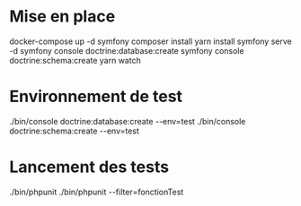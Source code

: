 # Mise en place
docker-compose up -d
symfony composer install
yarn install
symfony serve -d
symfony console doctrine:database:create
symfony console doctrine:schema:create
yarn watch

# Environnement de test
./bin/console doctrine:database:create --env=test
./bin/console doctrine:schema:create --env=test

# Lancement des tests
./bin/phpunit
./bin/phpunit --filter=fonctionTest